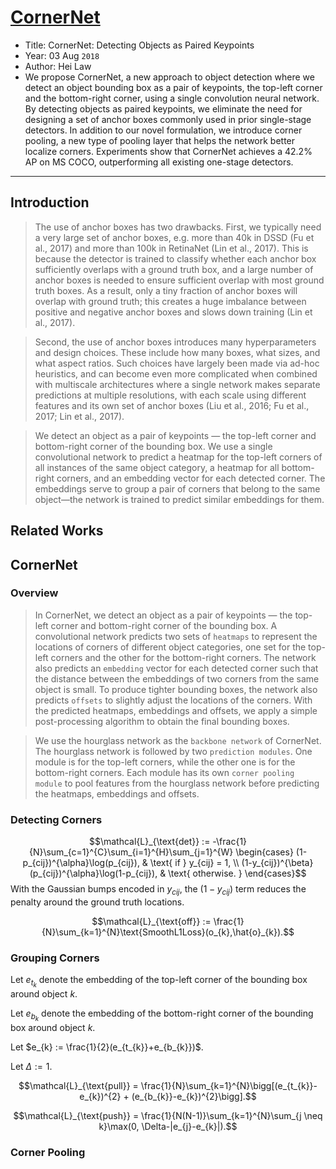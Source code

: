 <link rel="stylesheet" href="../../../style.css">

# [CornerNet](https://arxiv.org/abs/1808.01244)

* Title: CornerNet: Detecting Objects as Paired Keypoints
* Year: 03 Aug `2018`
* Author: Hei Law
* We propose CornerNet, a new approach to object detection where we detect an object bounding box as a pair of keypoints, the top-left corner and the bottom-right corner, using a single convolution neural network. By detecting objects as paired keypoints, we eliminate the need for designing a set of anchor boxes commonly used in prior single-stage detectors. In addition to our novel formulation, we introduce corner pooling, a new type of pooling layer that helps the network better localize corners. Experiments show that CornerNet achieves a 42.2% AP on MS COCO, outperforming all existing one-stage detectors.

----------------------------------------------------------------------------------------------------

## Introduction

> The use of anchor boxes has two drawbacks. First, we typically need a very large set of anchor boxes, e.g. more than 40k in DSSD (Fu et al., 2017) and more than 100k in RetinaNet (Lin et al., 2017). This is because the detector is trained to classify whether each anchor box sufficiently overlaps with a ground truth box, and a large number of anchor boxes is needed to ensure sufficient overlap with most ground truth boxes. As a result, only a tiny fraction of anchor boxes will overlap with ground truth; this creates a huge imbalance between positive and negative anchor boxes and slows down training (Lin et al., 2017).

> Second, the use of anchor boxes introduces many hyperparameters and design choices. These include how many boxes, what sizes, and what aspect ratios. Such choices have largely been made via ad-hoc heuristics, and can become even more complicated when combined with multiscale architectures where a single network makes separate predictions at multiple resolutions, with each scale using different features and its own set of anchor boxes (Liu et al., 2016; Fu et al., 2017; Lin et al., 2017).

> We detect an object as a pair of keypoints — the top-left corner and bottom-right corner of the bounding box. We use a single convolutional network to predict a heatmap for the top-left corners of all instances of the same object category, a heatmap for all bottom-right corners, and an embedding vector for each detected corner. The embeddings serve to group a pair of corners that belong to the same object—the network is trained to predict similar embeddings for them.

## Related Works

## CornerNet

### Overview

> In CornerNet, we detect an object as a pair of keypoints — the top-left corner and bottom-right corner of the bounding box. A convolutional network predicts two sets of `heatmaps` to represent the locations of corners of different object categories, one set for the top-left corners and the other for the bottom-right corners. The network also predicts an `embedding` vector for each detected corner such that the distance between the embeddings of two corners from the same object is small. To produce tighter bounding boxes, the network also predicts `offsets` to slightly adjust the locations of the corners. With the predicted heatmaps, embeddings and offsets, we apply a simple post-processing algorithm to obtain the final bounding boxes.

> We use the hourglass network as the `backbone network` of CornerNet. The hourglass network is followed by two `prediction modules`. One module is for the top-left corners, while the other one is for the bottom-right corners. Each module has its own `corner pooling module` to pool features from the hourglass network before predicting the heatmaps, embeddings and offsets.

### Detecting Corners

$$\mathcal{L}_{\text{det}} := -\frac{1}{N}\sum_{c=1}^{C}\sum_{i=1}^{H}\sum_{j=1}^{W}
\begin{cases}
(1-p_{cij})^{\alpha}\log(p_{cij}), & \text{ if } y_{cij} = 1, \\
(1-y_{cij})^{\beta}(p_{cij})^{\alpha}\log(1-p_{cij}), & \text{ otherwise. }
\end{cases}$$
With the Gaussian bumps encoded in $y_{cij}$, the $(1-y_{cij})$ term reduces the penalty around the ground truth locations.

$$\mathcal{L}_{\text{off}} := \frac{1}{N}\sum_{k=1}^{N}\text{SmoothL1Loss}(o_{k},\hat{o}_{k}).$$

### Grouping Corners

Let $e_{t_{k}}$ denote the embedding of the top-left corner of the bounding box around object $k$.

Let $e_{b_{k}}$ denote the embedding of the bottom-right corner of the bounding box around object $k$.

Let $e_{k} := \frac{1}{2}(e_{t_{k}}+e_{b_{k}})$.

Let $\Delta := 1$.

$$\mathcal{L}_{\text{pull}} = \frac{1}{N}\sum_{k=1}^{N}\bigg[(e_{t_{k}}-e_{k})^{2} + (e_{b_{k}}-e_{k})^{2}\bigg].$$

$$\mathcal{L}_{\text{push}} = \frac{1}{N(N-1)}\sum_{k=1}^{N}\sum_{j \neq k}\max(0, \Delta-|e_{j}-e_{k}|).$$

### Corner Pooling

